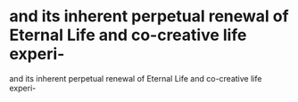 # and its inherent perpetual renewal of Eternal Life and co-creative life experi-

and its inherent perpetual renewal of Eternal Life and co-creative life experi-